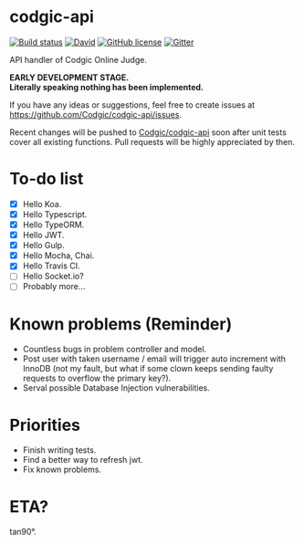 # codgic-api

[![Build status][travis-image]][travis-url]
[![David][david-image]][david-url]
[![GitHub license][license-image]][license-url]
[![Gitter][gitter-image]][gitter-url]

[david-image]: https://img.shields.io/david/Codgic/codgic-api.svg?style=flat-square
[david-url]: https://david-dm.org/Codgic/codgic-api
[gitter-image]: https://img.shields.io/gitter/room/nwjs/nw.js.svg?style=flat-square
[gitter-url]: https://gitter.im/Codgic/codgic-api
[license-image]: https://img.shields.io/badge/license-LGPL-blue.svg?style=flat-square
[license-url]: https://raw.githubusercontent.com/Codgic/codgic-api/master/LICENSE
[travis-image]: https://img.shields.io/travis/Codgic/codgic-api/master.svg?style=flat-square
[travis-url]: https://travis-ci.org/Codgic/codgic-api

API handler of Codgic Online Judge.

**EARLY DEVELOPMENT STAGE.**  
**Literally speaking nothing has been implemented.**

If you have any ideas or suggestions, feel free to create issues at https://github.com/Codgic/codgic-api/issues.

Recent changes will be pushed to [Codgic/codgic-api](https://github.com/Codgic/codgic-api) soon after unit tests cover all existing functions. Pull requests will be highly appreciated by then.

# To-do list
- [x] Hello Koa.
- [x] Hello Typescript.
- [x] Hello TypeORM.
- [x] Hello JWT.
- [x] Hello Gulp.
- [x] Hello Mocha, Chai.
- [x] Hello Travis CI.
- [ ] Hello Socket.io?
- [ ] Probably more...

# Known problems (Reminder)
- Countless bugs in problem controller and model.
- Post user with taken username / email will trigger auto increment with InnoDB (not my fault, but what if some clown keeps sending faulty requests to overflow the primary key?).
- Serval possible Database Injection vulnerabilities.

# Priorities
- Finish writing tests.
- Find a better way to refresh jwt.
- Fix known problems.

# ETA?
tan90°.
